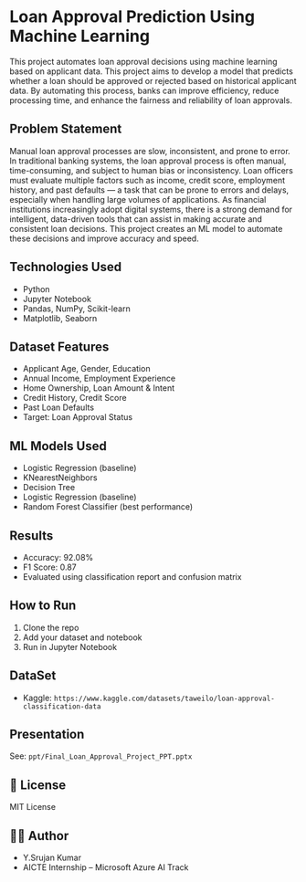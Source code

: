 #  Loan Approval Prediction Using Machine Learning

This project automates loan approval decisions using machine learning based on applicant data. This project aims to develop a model that predicts whether a loan should be approved or rejected based on historical applicant data. By automating this process, banks can improve efficiency, reduce processing time, and enhance the fairness and reliability of loan approvals.


##  Problem Statement
Manual loan approval processes are slow, inconsistent, and prone to error. In traditional banking systems, the loan approval process is often manual, time-consuming, and subject to human bias or inconsistency. Loan officers must evaluate multiple factors such as income, credit score, employment history, and past defaults — a task that can be prone to errors and delays, especially when handling large volumes of applications. As financial institutions increasingly adopt digital systems, there is a strong demand for intelligent, data-driven tools that can assist in making accurate and consistent loan decisions. This project creates an ML model to automate these decisions and improve accuracy and speed.


##  Technologies Used
- Python
- Jupyter Notebook
- Pandas, NumPy, Scikit-learn
- Matplotlib, Seaborn

##  Dataset Features
- Applicant Age, Gender, Education
- Annual Income, Employment Experience
- Home Ownership, Loan Amount & Intent
- Credit History, Credit Score
- Past Loan Defaults
- Target: Loan Approval Status

##  ML Models Used
- Logistic Regression (baseline)
- KNearestNeighbors
- Decision Tree
- Logistic Regression (baseline)
- Random Forest Classifier (best performance)

##  Results
- Accuracy: 92.08%
- F1 Score: 0.87
- Evaluated using classification report and confusion matrix

##  How to Run
1. Clone the repo
2. Add your dataset and notebook
3. Run in Jupyter Notebook

## DataSet
- Kaggle: `https://www.kaggle.com/datasets/taweilo/loan-approval-classification-data`

##  Presentation
See: `ppt/Final_Loan_Approval_Project_PPT.pptx`

## 📜 License
MIT License

## 🙋‍♂️ Author
- Y.Srujan Kumar
- AICTE Internship – Microsoft Azure AI Track
